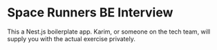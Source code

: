 # Space Runners BE Interview

This a Nest.js boilerplate app. Karim, or someone on the tech team, will supply you with the actual exercise privately.

